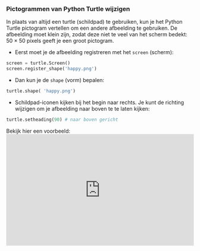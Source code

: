 ### Pictogrammen van Python Turtle wijzigen

In plaats van altijd een turtle (schildpad) te gebruiken, kun je het Python Turtle pictogram vertellen om een ​​andere afbeelding te gebruiken. De afbeelding moet klein zijn, zodat deze niet te veel van het scherm bedekt: 50 × 50 pixels geeft je een groot pictogram.

+ Eerst moet je de afbeelding registreren met het `screen` (scherm):

```python
screen = turtle.Screen()
screen.register_shape('happy.png') 
```

+ Dan kun je de `shape` (vorm) bepalen:

```python
turtle.shape( 'happy.png')
```

+ Schildpad-iconen kijken bij het begin naar rechts. Je kunt de richting wijzigen om je afbeelding naar boven te te laten kijken:

```python
turtle.setheading(90) # naar boven gericht
```

Bekijk hier een voorbeeld: <iframe src="https://trinket.io/embed/python/5f68ef3fd7?start=result" width="100%" height="300" frameborder="0" marginwidth="0" marginheight="0" allowfullscreen></iframe>